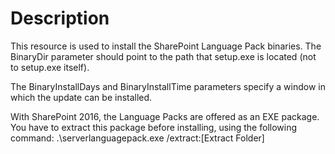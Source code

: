 # Description

This resource is used to install the SharePoint Language Pack binaries. The
BinaryDir parameter should point to the path that setup.exe is located (not to
setup.exe itself).

The BinaryInstallDays and BinaryInstallTime parameters specify a window in which
the update can be installed.

With SharePoint 2016, the Language Packs are offered as an EXE package. You have
to extract this package before installing, using the following command:
.\serverlanguagepack.exe /extract:[Extract Folder]
